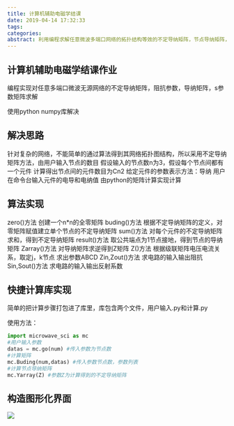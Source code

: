 ```yaml
---
title: 计算机辅助电磁学结课
date: 2019-04-14 17:32:33
tags:
categories:
abstract: 利用编程求解任意微波多端口网络的拓扑结构等效的不定导纳矩阵，节点导纳矩阵，阻抗参数和反射系数
---
```


## 计算机辅助电磁学结课作业

编程实现对任意多端口微波无源网络的不定导纳矩阵，阻抗参数，导纳矩阵，s参数矩阵求解

使用python numpy库解决
<!--more-->

## 解决思路

针对复杂的网络，不能简单的通过算法得到其网络拓扑图结构，所以采用不定导纳矩阵方法，由用户输入节点的数目
假设输入的节点数n为3，假设每个节点间都有一个元件
计算得出节点间的元件数目为Cn2
给定元件的参数表示方法：导纳
用户在命令台输入元件的电导和电纳值
由python的矩阵计算实现计算

## 算法实现

zero()方法	创建一个n*n的全零矩阵
buding()方法	根据不定导纳矩阵的定义，对零矩阵赋值建立单个节点的不定导纳矩阵
sum()方法	对每个元件的不定导纳矩阵求和，得到不定导纳矩阵
result()方法	取公共端点为1节点接地，得到节点的导纳矩阵
Zarray()方法	对导纳矩阵求逆得到Z矩阵
Z()方法	根据级联矩阵电压电流关系，取定j，k节点 求出参数ABCD
Zin,Zout()方法	求电路的输入输出阻抗
Sin,Sout()方法	求电路的输入输出反射系数

## 快捷计算库实现

简单的把计算步骤打包进了库里，库包含两个文件，用户输入.py和计算.py

使用方法：

```python
import microwave_sci as mc
#用户输入参数
datas = mc.go(num) #传入参数为节点数
#计算矩阵
mc.Buding(num,datas) #传入参数节点数，参数列表
#计算节点导纳矩阵
mc.Yarray(Z) #参数Z为计算得到的不定导纳矩阵
```

## 构造图形化界面

![](./images/demo.png)
